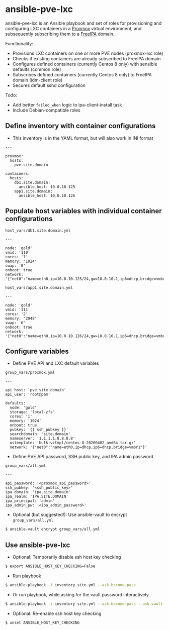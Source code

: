 # ansible-pve-lxc

ansible-pve-lxc is an Ansible playbook and set of roles for provisioning and configuring LXC containers in a [Proxmox]() virtual environment, and subsequently subscribing them to a [FreeIPA]() domain.

Functionality:

- Provisions LXC containers on one or more PVE nodes (proxmox-lxc role)
- Checks if existing containers are already subscribed to FreeIPA domain
- Configures defined containers (currently Centos 8 only) with sensible defaults (common role)
- Subscribes defined containers (currently Centos 8 only) to FreeIPA domain (idm-client role)
- Secures default sshd configuration

Todo:

- Add better `failed_when` logic to ipa-client-install task
- Include Debian-compatible roles

## Define inventory with container configurations

- This inventory is in the YAML format, but will also work in INI format

```
---

proxmox:
  hosts:
    pve.site.domain

containers:
  hosts:
    db1.site.domain:
      ansible_host: 10.0.10.125
    app1.site.domain:
      ansible_host: 10.0.10.126
```

## Populate host variables with individual container configurations

`host_vars/db1.site.domain.yml`

```
---

node: 'gold'
vmid: '110'
cores: '1'
memory: '1024'
swap: '0'
onboot: true
network: '{"net0":"name=eth0,ip=10.0.10.125/24,gw=10.0.10.1,ip6=dhcp,bridge=vmbr1"}'
```

`host_vars/app1.site.domain.yml`

```
---

node: 'gold'
vmid: '111'
cores: '2'
memory: '2048'
swap: '0'
onboot: true
network: '{"net0":"name=eth0,ip=10.0.10.126/24,gw=10.0.10.1,ip6=dhcp,bridge=vmbr1"}'
```

## Configure variables

- Define PVE API and LXC default variables

`group_vars/proxmox.yml`

```
---

api_host: 'pve.site.domain'
api_user: 'root@pam'

defaults:
  node: 'gold'
  storage: 'local-zfs'
  cores: '1'
  memory: '1024'
  onboot: true
  pubkey: '{{ ssh_pubkey }}'
  searchdomain: 'site.domain'
  nameserver: '1.1.1.1,8.8.8.8'
  ostemplate: 'bulk:vztmpl/centos-8-20200402_amd64.tar.gz'
  network: '{"net0":"name=eth0,ip=dhcp,ip6=dhcp,bridge=vmbr1"}'
```

- Define PVE API password, SSH public key, and IPA admin password

`group_vars/all.yml`

```
---

api_password: '<proxmox_api_password>'
ssh_pubkey: '<ssh_public_key>'
ipa_domain: 'ipa.site.domain'
ipa_realm: 'IPA.SITE.DOMAIN'
ipa_principal: 'admin'
ipa_admin_pw: '<ipa_admin_password>'
```

- Optional (but suggested!): Use ansible-vault to encrypt `group_vars/all.yml`

```bash
$ ansible-vault encrypt group_vars/all.yml
```

## Use ansible-pve-lxc

- Optional: Temporarily disable ssh host key checking

```bash
$ export ANSIBLE_HOST_KEY_CHECKING=False
```

- Run playbook

```bash
$ ansible-playbook -i inventory site.yml --ask-become-pass
```

- Or run playbook, while asking for the vault password interactively

```bash
$ ansible-playbook -i inventory site.yml --ask-become-pass --ask-vault-pass
```

- Optional: Re-enable ssh host key checking

```bash
$ unset ANSIBLE_HOST_KEY_CHECKING
```